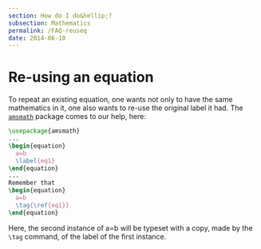 ```yaml
---
section: How do I do&hellip;?
subsection: Mathematics
permalink: /FAQ-reuseq
date: 2014-06-10
---
```


# Re-using an equation

To repeat an existing equation, one wants not only to have the same
mathematics in it, one also wants to re-use the original label it had.
The [`amsmath`](https://ctan.org/pkg/amsmath) package comes to our help, here:
```latex
\usepackage{amsmath}
...
\begin{equation}
  a=b
  \label{eq1}
\end{equation}
...
Remember that
\begin{equation}
  a=b
  \tag{\ref{eq1}}
\end{equation}
```
Here, the second instance of a=b will be
typeset with a copy, made by the `\tag` command, of the label of the
first instance.

